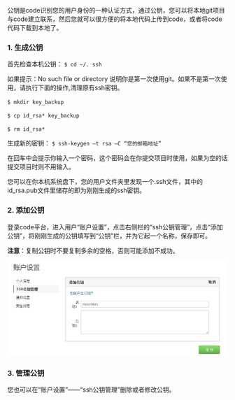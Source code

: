 公钥是code识别您的用户身份的一种认证方式，通过公钥，您可以将本地git项目与code建立联系，然后您就可以很方便的将本地代码上传到code，或者将code代码下载到本地了。

### 1. 生成公钥

首先检查本机公钥：
`` $ cd ~/. ssh ``
 
如果提示：No such file or directory 说明你是第一次使用git。如果不是第一次使用，请执行下面的操作,清理原有ssh密钥。

``$ mkdir key_backup``

``$ cp id_rsa* key_backup``

``$ rm id_rsa*``

生成新的密钥：
``$ ssh-keygen –t rsa –C “您的邮箱地址” ``
 
在回车中会提示你输入一个密码，这个密码会在你提交项目时使用，如果为空的话提交项目时则不用输入。
 
您可以在你本机系统盘下，您的用户文件夹里发现一个.ssh文件，其中的id_rsa.pub文件里储存的即为刚刚生成的ssh密钥。

### 2. 添加公钥

登录code平台，进入用户“账户设置”，点击右侧栏的“ssh公钥管理”，点击“添加公钥”，将刚刚生成的公钥填写到“公钥”栏，并为它起一个名称，保存即可。

**注意**：复制公钥时不要复制多余的空格，否则可能添加不成功。

![alt 添加公钥](images/FAQ_2_3_1.jpg "添加公钥")

### 3. 管理公钥
您也可以在“账户设置”——“ssh公钥管理”删除或者修改公钥。